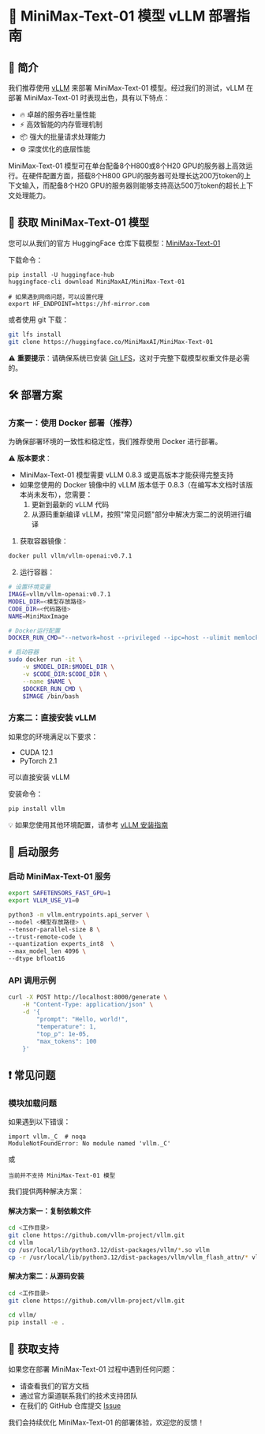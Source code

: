 # 🚀 MiniMax-Text-01 模型 vLLM 部署指南

## 📖 简介

我们推荐使用 [vLLM](https://docs.vllm.ai/en/latest/) 来部署 MiniMax-Text-01 模型。经过我们的测试，vLLM 在部署 MiniMax-Text-01 时表现出色，具有以下特点：

- 🔥 卓越的服务吞吐量性能
- ⚡ 高效智能的内存管理机制
- 📦 强大的批量请求处理能力
- ⚙️ 深度优化的底层性能

MiniMax-Text-01 模型可在单台配备8个H800或8个H20 GPU的服务器上高效运行。在硬件配置方面，搭载8个H800 GPU的服务器可处理长达200万token的上下文输入，而配备8个H20 GPU的服务器则能够支持高达500万token的超长上下文处理能力。

## 💾 获取 MiniMax-Text-01 模型

您可以从我们的官方 HuggingFace 仓库下载模型：[MiniMax-Text-01](https://huggingface.co/MiniMaxAI/MiniMax-Text-01)

下载命令：
```
pip install -U huggingface-hub
huggingface-cli download MiniMaxAI/MiniMax-Text-01

# 如果遇到网络问题，可以设置代理
export HF_ENDPOINT=https://hf-mirror.com
```

或者使用 git 下载：

```bash
git lfs install
git clone https://huggingface.co/MiniMaxAI/MiniMax-Text-01
```

⚠️ **重要提示**：请确保系统已安装 [Git LFS](https://git-lfs.github.com/)，这对于完整下载模型权重文件是必需的。

## 🛠️ 部署方案

### 方案一：使用 Docker 部署（推荐）

为确保部署环境的一致性和稳定性，我们推荐使用 Docker 进行部署。

⚠️ **版本要求**：
- MiniMax-Text-01 模型需要 vLLM 0.8.3 或更高版本才能获得完整支持
- 如果您使用的 Docker 镜像中的 vLLM 版本低于 0.8.3（在编写本文档时该版本尚未发布），您需要：
  1. 更新到最新的 vLLM 代码
  2. 从源码重新编译 vLLM，按照"常见问题"部分中解决方案二的说明进行编译

1. 获取容器镜像：
```bash
docker pull vllm/vllm-openai:v0.7.1
```

2. 运行容器：
```bash
# 设置环境变量
IMAGE=vllm/vllm-openai:v0.7.1
MODEL_DIR=<模型存放路径>
CODE_DIR=<代码路径>
NAME=MiniMaxImage

# Docker运行配置
DOCKER_RUN_CMD="--network=host --privileged --ipc=host --ulimit memlock=-1 --shm-size=2gb --rm --gpus all --ulimit stack=67108864"

# 启动容器
sudo docker run -it \
    -v $MODEL_DIR:$MODEL_DIR \
    -v $CODE_DIR:$CODE_DIR \
    --name $NAME \
    $DOCKER_RUN_CMD \
    $IMAGE /bin/bash
```


### 方案二：直接安装 vLLM

如果您的环境满足以下要求：

- CUDA 12.1
- PyTorch 2.1

可以直接安装 vLLM

安装命令：
```bash
pip install vllm
```

💡 如果您使用其他环境配置，请参考 [vLLM 安装指南](https://docs.vllm.ai/en/latest/getting_started/installation.html)

## 🚀 启动服务

### 启动 MiniMax-Text-01 服务

```bash
export SAFETENSORS_FAST_GPU=1
export VLLM_USE_V1=0

python3 -m vllm.entrypoints.api_server \
--model <模型存放路径> \
--tensor-parallel-size 8 \
--trust-remote-code \
--quantization experts_int8  \
--max_model_len 4096 \
--dtype bfloat16
```

### API 调用示例

```bash
curl -X POST http://localhost:8000/generate \
    -H "Content-Type: application/json" \
    -d '{
        "prompt": "Hello, world!",
        "temperature": 1,
        "top_p": 1e-05,
        "max_tokens": 100
    }'
```

## ❗ 常见问题

### 模块加载问题
如果遇到以下错误：
```
import vllm._C  # noqa
ModuleNotFoundError: No module named 'vllm._C'
```

或

```
当前并不支持 MiniMax-Text-01 模型
```

我们提供两种解决方案：

#### 解决方案一：复制依赖文件
```bash
cd <工作目录>
git clone https://github.com/vllm-project/vllm.git
cd vllm
cp /usr/local/lib/python3.12/dist-packages/vllm/*.so vllm 
cp -r /usr/local/lib/python3.12/dist-packages/vllm/vllm_flash_attn/* vllm/vllm_flash_attn
```

#### 解决方案二：从源码安装
```bash
cd <工作目录>
git clone https://github.com/vllm-project/vllm.git

cd vllm/
pip install -e .
```

## 📮 获取支持

如果您在部署 MiniMax-Text-01 过程中遇到任何问题：
- 请查看我们的官方文档
- 通过官方渠道联系我们的技术支持团队
- 在我们的 GitHub 仓库提交 [Issue](https://github.com/MiniMaxAI/MiniMax-Text-01/issues)

我们会持续优化 MiniMax-Text-01 的部署体验，欢迎您的反馈！


